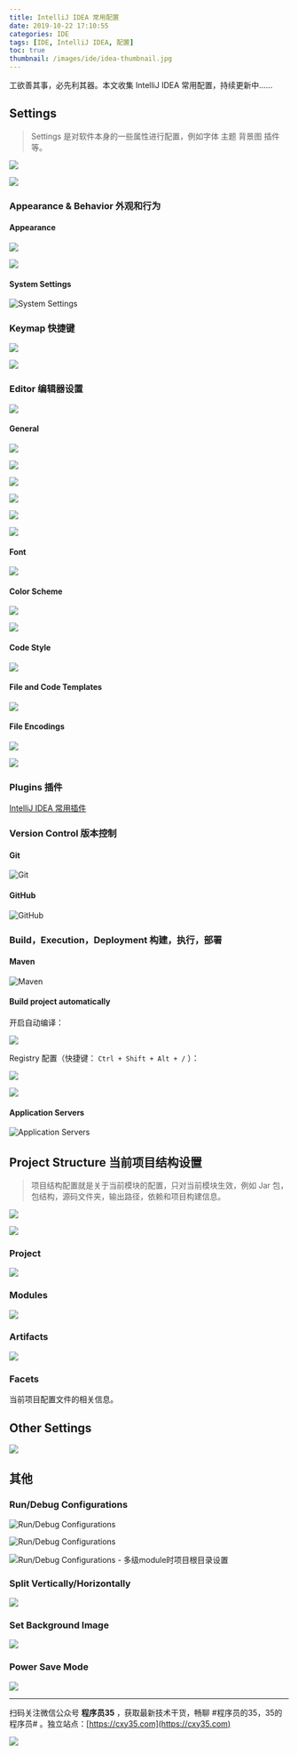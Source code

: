 ```yaml
---
title: IntelliJ IDEA 常用配置
date: 2019-10-22 17:10:55
categories: IDE
tags: [IDE, IntelliJ IDEA, 配置]
toc: true
thumbnail: /images/ide/idea-thumbnail.jpg
---
```

工欲善其事，必先利其器。本文收集 IntelliJ IDEA 常用配置，持续更新中......
<!-- more -->

## Settings

> Settings 是对软件本身的一些属性进行配置，例如字体 主题 背景图 插件等。

![](https://oscimg.oschina.net/oscnet/up-9da43e222cfa1d0f09e8113f2e3899c7531.png)

![](https://oscimg.oschina.net/oscnet/up-4e0b312079f3fc37d7ec35171504ecf9c40.png)

### Appearance & Behavior  外观和行为

#### Appearance

![](https://oscimg.oschina.net/oscnet/up-a49d1a77ac8e798c7e46f65372bc81d10da.png)

![](https://oscimg.oschina.net/oscnet/up-d98f2c27f64e37436ab3e9e2899dc11deaf.png)

#### System Settings

![System Settings](https://oscimg.oschina.net/oscnet/1de2ecfa2a231b88b3f98bf8346c19a7a20.jpg)

### Keymap 快捷键

![](https://oscimg.oschina.net/oscnet/up-3b8dc97be64abe4ae1e6f1d5f85286efe95.png)

![](https://oscimg.oschina.net/oscnet/up-b2e0b6675b2e694c66313924b1e61d386dc.png)

### Editor 编辑器设置

![](https://oscimg.oschina.net/oscnet/up-ffff5c4d8610a2c2b484dfc2798562546a4.png)

#### General

![](https://oscimg.oschina.net/oscnet/up-655fe18b725d99a60ca99f96caf70b5b82d.png)

![](https://oscimg.oschina.net/oscnet/up-260b7eac960aa1282d255e536eb55efae03.png)

![](https://oscimg.oschina.net/oscnet/up-b0cbff431157a6a83ee2ae15d1e63d277ba.png)

![](https://oscimg.oschina.net/oscnet/up-45a425bcab117459ca36293a098dfb59878.png)

![](https://oscimg.oschina.net/oscnet/up-143edc08fa1fca23ad163ad84bd33bb0d4b.png)

![](https://oscimg.oschina.net/oscnet/up-809137e407eb08bb48c166b1893f2a94dd9.png)

#### Font

![](https://oscimg.oschina.net/oscnet/up-dca050bc9d86ff89c43a6e673f7ec2eb4cb.png)

#### Color Scheme

![](https://oscimg.oschina.net/oscnet/up-d18e9ed2d84f276d1d9e307046dc146d6f7.png)

![](https://oscimg.oschina.net/oscnet/up-443940e78640b5399defb6349c6c7bd82bd.png)

#### Code Style

![](https://oscimg.oschina.net/oscnet/up-b8e7561eed49c03d11c369599649e43a103.png)

#### File and Code Templates

![](https://oscimg.oschina.net/oscnet/up-830b092435102c7abb8905f07faf5536716.png)

#### File Encodings

![](https://oscimg.oschina.net/oscnet/up-8214ef1b781d417dd610984b3cc14bd17a4.png)

![](https://oscimg.oschina.net/oscnet/up-d521ff83ec914d14c03bba38b1b08fbf421.png)

### Plugins 插件

[IntelliJ IDEA 常用插件](https://my.oschina.net/cxy35/blog/4279990)

### Version Control 版本控制

#### Git

![Git](https://oscimg.oschina.net/oscnet/40f3467e54e3c3388e0a9dee3b5403fe4f3.jpg)

#### GitHub

![GitHub](https://oscimg.oschina.net/oscnet/6b4fb40d5e400f265a2ec43284f5cdf0d42.jpg)

### Build，Execution，Deployment 构建，执行，部署

#### Maven

![Maven](https://oscimg.oschina.net/oscnet/8db3ec34801a61c33339d105504e00ba151.jpg)

#### Build project automatically

开启自动编译：

![](https://oscimg.oschina.net/oscnet/up-fa66732cd6d18916fad6521db1c60c5cba5.png)

Registry 配置（快捷键： `Ctrl + Shift + Alt + /` ）：

![](https://oscimg.oschina.net/oscnet/up-24f26358269d4db1fae4c778113ad6baf89.png)

![](https://oscimg.oschina.net/oscnet/up-380f2b5b05d445d825a7455f180f4802c91.png)

#### Application Servers

![Application Servers](https://oscimg.oschina.net/oscnet/546b37ba6053f6b0ddbad4f52aa39ae365e.jpg)

## Project Structure 当前项目结构设置

> 项目结构配置就是关于当前模块的配置，只对当前模块生效，例如 Jar 包，包结构，源码文件夹，输出路径，依赖和项目构建信息。

![](https://oscimg.oschina.net/oscnet/up-44eb3aa42cb4f7456938187db366c604f6f.png)

![](https://oscimg.oschina.net/oscnet/up-ebba241d4d32f35cb5f06f64b8c1a205153.png)

### Project

![](https://oscimg.oschina.net/oscnet/up-da5e2599a957c66f88b17f80ebc642dd743.png)

### Modules

![](https://oscimg.oschina.net/oscnet/up-ad8628990bb38b6f84754eaeabebf8751e5.png)

### Artifacts

![](https://oscimg.oschina.net/oscnet/up-25fc850f515349c013ece79c5f71a4c5de5.png)

### Facets

当前项目配置文件的相关信息。

## Other Settings

![](https://oscimg.oschina.net/oscnet/up-4236edcb6efd8b9cbb9bd39e5fd5f1f3f03.png)

## 其他

### Run/Debug Configurations

![Run/Debug Configurations](https://oscimg.oschina.net/oscnet/1590903729cae73202a3d050225e40b3062.jpg)

![Run/Debug Configurations](https://oscimg.oschina.net/oscnet/e673f3740cb2868facff43f2de4c1dea5ab.jpg)

![Run/Debug Configurations - 多级module时项目根目录设置](https://oscimg.oschina.net/oscnet/8af3f9de2a6d5cfe2df2c811e08000a0b6a.jpg)

### Split Vertically/Horizontally

![](https://oscimg.oschina.net/oscnet/up-f1e1bbc7300b1ab9502ef878e471664dab0.png)

### Set Background Image

![](https://oscimg.oschina.net/oscnet/up-ac64ca8df660c0b2f003b1c568ad4d99105.png)

### Power Save Mode

![](https://oscimg.oschina.net/oscnet/up-ae572998c22ceba8c4fe7012a5c8a4c0ab0.png)


---

扫码关注微信公众号 **程序员35** ，获取最新技术干货，畅聊 #程序员的35，35的程序员# 。独立站点：[https://cxy35.com](https://cxy35.com)

![](https://oscimg.oschina.net/oscnet/up-285838b9c516db5bb1ba760f292f2346078.JPEG)